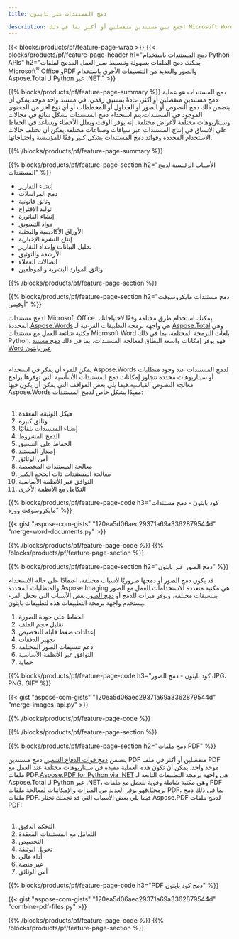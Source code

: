 ```yaml
---
title: دمج المستندات عبر بايثون

description: اجمع بين مستندين منفصلين أو أكثر بما في ذلك Microsoft Word وExcel وPowerPoint وPDF والصور عبر تطبيق Python الخاص بك.اختبار نتائج الدمج عبر الإنترنت من خلال التطبيق.
---
```


{{< blocks/products/pf/feature-page-wrap >}}
{{< blocks/products/pf/feature-page-header h1="دمج المستندات باستخدام Python APIs" h2="يمكنك دمج الملفات بسهولة وتبسيط سير العمل المدمج لملفات Microsoft<sup>&reg;</sup> Office وPDF والصور والعديد من التنسيقات الأخرى باستخدام Aspose.Total لـ Python عبر .NET." >}}

{{% blocks/products/pf/feature-page-summary %}}
دمج المستندات هو عملية دمج مستندين منفصلين أو أكثر، عادةً بتنسيق رقمي، في مستند واحد موحد.يمكن أن يتضمن ذلك دمج النصوص أو الصور أو الجداول أو المخططات أو أي نوع آخر من المحتوى الموجود في المستندات.يتم استخدام دمج المستندات بشكل شائع في مجالات وسيناريوهات مختلفة لأغراض مختلفة. إنه يوفر الوقت ويقلل الأخطاء ويساعد في الحفاظ على الاتساق في إنتاج المستندات عبر سياقات وصناعات مختلفة.يمكن أن تختلف حالات الاستخدام المحددة وفوائد دمج المستندات بشكل كبير وفقًا للمؤسسة واحتياجاتها.

{{% /blocks/products/pf/feature-page-summary  %}}

{{% blocks/products/pf/feature-page-section  h2="الأسباب الرئيسية لدمج المستندات" %}}

- إنشاء التقارير
- دمج المراسلات
- وثائق قانونية
- توليد الاقتراح
- إنشاء الفاتورة
- مواد التسويق
- الأوراق الأكاديمية والبحثية
- إنتاج النشرة الإخبارية
- تحليل البيانات وإعداد التقارير
- الأرشفة والتوثيق
- اتصالات العملاء
- وثائق الموارد البشرية والموظفين

{{% /blocks/products/pf/feature-page-section %}}

{{% blocks/products/pf/feature-page-section  h2="دمج مستندات مايكروسوفت أوفيس" %}}

لدمج مستندات Microsoft Office، يمكنك استخدام طرق مختلفة وفقًا لاحتياجاتك المحددة.[Aspose.Words](https://products.aspose.com/words/family/) هي واجهة برمجة التطبيقات الفرعية لـ [Aspose.Total](https://products.aspose.com/total/family/) وهي مكتبة شائعة للعمل مع مستندات Microsoft Word بلغات البرمجة المختلفة، بما في ذلك Python. فهو يوفر إمكانات واسعة النطاق لمعالجة المستندات، بما في ذلك [دمج مستند Word عبر بايثون](https://products.aspose.com/total/python-net/merge/word/).<br /><br />

يمكن للمرء أن يفكر في استخدام Aspose.Words لدمج المستندات عند وجود متطلبات أو سيناريوهات محددة تتجاوز إمكانات دمج المستندات الأساسية التي توفرها برامج معالجة النصوص القياسية.فيما يلي بعض المواقف التي يمكن أن يكون فيها Aspose.Words مفيدًا بشكل خاص لدمج المستندات:<br /><br />

1. هيكل الوثيقة المعقدة<br />
2. وثائق كبيرة<br />
3. إنشاء المستندات تلقائيًا<br />
4. الدمج المشروط<br />
5. الحفاظ على التنسيق<br />
6. إصدار المستند<br />
7. أمن الوثائق<br />
8. معالجة المستندات المخصصة<br />
9. معالجة المستندات ذات الحجم الكبير<br />
10. التوافق عبر الأنظمة الأساسية<br />
11. التكامل مع الأنظمة الأخرى<br />


{{% blocks/products/pf/feature-page-code h3="كود بايثون - دمج مستندات مايكروسوفت وورد" %}}

{{< gist "aspose-com-gists" "120ea5d06aec29371a69a3362879544d" "merge-word-documents.py" >}}

{{% /blocks/products/pf/feature-page-code  %}}
{{% /blocks/products/pf/feature-page-section %}}

{{% blocks/products/pf/feature-page-section  h2="دمج الصور عبر بايثون" %}}

قد يكون دمج الصور أو دمجها ضروريًا لأسباب مختلفة، اعتمادًا على حالة الاستخدام والمتطلبات المحددة.Aspose.Imaging هي مكتبة متعددة الاستخدامات للعمل مع الصور بتنسيقات مختلفة، وتوفر ميزات للدمج أو [دمج الصور](https://products.aspose.com/total/python-net/merge/image/).بعض الأسباب التي تجعل المرء يستخدم واجهة برمجة التطبيقات هذه لتطبيقات بايثون.<br />

1. الحفاظ على جودة الصورة
1. تقليل حجم الملف
1. إعدادات ضغط قابلة للتخصيص
1. تجهيز الدفعات
1. دعم تنسيقات الصور المختلفة
1. التوافق عبر الأنظمة الأساسية 
1. حماية

{{% blocks/products/pf/feature-page-code h3="كود بايثون - دمج الصور JPG، PNG، GIF" %}}

{{< gist "aspose-com-gists" "120ea5d06aec29371a69a3362879544d" "merge-images-api.py" >}}

{{% /blocks/products/pf/feature-page-code  %}}

{{% /blocks/products/pf/feature-page-section %}}

{{% blocks/products/pf/feature-page-section  h2="دمج ملفات PDF" %}}

يتضمن [دمج قوات الدفاع الشعبي](https://products.aspose.com/total/python-net/merge/pdf/) دمج مستندين PDF منفصلين أو أكثر في ملف PDF موحد واحد. يمكن أن تكون هذه العملية مفيدة في سيناريوهات مختلفة عند العمل مع ملفات PDF.[Aspose.PDF for Python via .NET](https://products.aspose.com/pdf/python-net/) هي واجهة برمجة التطبيقات التابعة لـ Aspose.Total لـ Python عبر .NET، وهي مكتبة شاملة وقوية للعمل مع ملفات PDF برمجيًا.فهو يوفر العديد من الميزات والإمكانيات لمعالجة ملفات PDF، بما في ذلك دمج ملفات PDF. فيما يلي بعض الأسباب التي قد تجعلك تختار Aspose.PDF لدمج ملفات PDF:
<br /><br />

1. التحكم الدقيق
1. التعامل مع المستندات المعقدة
1. التخصيص
1. تحويل الوثيقة
1. أداء عالي
1. عبر منصة
1. أمن الوثائق

{{% blocks/products/pf/feature-page-code h3="PDF دمج كود بايثون" %}}

{{< gist "aspose-com-gists" "120ea5d06aec29371a69a3362879544d" "combine-pdf-files.py" >}}

{{% /blocks/products/pf/feature-page-code  %}}
{{% /blocks/products/pf/feature-page-section %}}